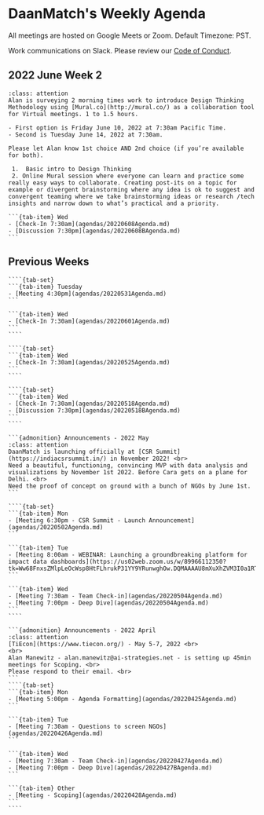 # DaanMatch's Weekly Agenda

All meetings are hosted on Google Meets or Zoom. Default Timezone: PST.

Work communications on Slack. Please review our [Code of Conduct](CODE_OF_CONDUCT.md).

## 2022 June Week 2

```{admonition} Announcements - 2022 June
:class: attention
Alan is surveying 2 morning times work to introduce Design Thinking Methodology using [Mural.co](http://mural.co/) as a collaboration tool for Virtual meetings. 1 to 1.5 hours. 

- First option is Friday June 10, 2022 at 7:30am Pacific Time. 
- Second is Tuesday June 14, 2022 at 7:30am. 

Please let Alan know 1st choice AND 2nd choice (if you’re available for both).

 1.  Basic intro to Design Thinking
 2. Online Mural session where everyone can learn and practice some really easy ways to collaborate. Creating post-its on a topic for example or divergent brainstorming where any idea is ok to suggest and convergent teaming where we take brainstorming ideas or research /tech insights and narrow down to what’s practical and a priority.
```

````{tab-set}
```{tab-item} Wed
- [Check-In 7:30am](agendas/20220608Agenda.md)
- [Discussion 7:30pm](agendas/20220608BAgenda.md)
```
````

## Previous Weeks

`````{dropdown} 2022 June Week 1
````{tab-set}
```{tab-item} Tuesday
- [Meeting 4:30pm](agendas/20220531Agenda.md)
```

```{tab-item} Wed
- [Check-In 7:30am](agendas/20220601Agenda.md)
```
````
`````

`````{dropdown} 2022 May Week 4
````{tab-set}
```{tab-item} Wed
- [Check-In 7:30am](agendas/20220525Agenda.md)
```
````
`````

`````{dropdown} 2022 May Week 3
````{tab-set}
```{tab-item} Wed
- [Check-In 7:30am](agendas/20220518Agenda.md)
- [Discussion 7:30pm](agendas/20220518BAgenda.md)
```
````
`````

`````{dropdown} 2022 May Week 1
```{admonition} Announcements - 2022 May
:class: attention
DaanMatch is launching officially at [CSR Summit](https://indiacsrsummit.in/) in November 2022! <br>
Need a beautiful, functioning, convincing MVP with data analysis and visualizations by November 1st 2022. Before Cara gets on a plane for Delhi. <br>
Need the proof of concept on ground with a bunch of NGOs by June 1st.
```

````{tab-set}
```{tab-item} Mon
- [Meeting 6:30pm - CSR Summit - Launch Announcement](agendas/20220502Agenda.md)
```

```{tab-item} Tue
- [Meeting 8:00am - WEBINAR: Launching a groundbreaking platform for impact data dashboards](https://us02web.zoom.us/w/89966112350?tk=Ww68FnxsZMlpLeOcWsp8HtFLhrukP31YY9YRunwghOw.DQMAAAAU8mXuXhZVM3I0a1RTeFFJQ184LVROMDJnV09BAAAAAAAAAAAAAAAAAAAAAAAAAAAAAA&uuid=WN_zJoE0a_1TqqcLZ0Ag4VggA)
```

```{tab-item} Wed
- [Meeting 7:30am - Team Check-in](agendas/20220504Agenda.md)
- [Meeting 7:00pm - Deep Dive](agendas/20220504Agenda.md)
```
````
`````

`````{dropdown} 2022 April Week 4
```{admonition} Announcements - 2022 April
:class: attention
[TiEcon](https://www.tiecon.org/) - May 5-7, 2022 <br>
<br>
Alan Manewitz - alan.manewitz@ai-strategies.net - is setting up 45min meetings for Scoping. <br>
Please respond to their email. <br>
```
````{tab-set}
```{tab-item} Mon
- [Meeting 5:00pm - Agenda Formatting](agendas/20220425Agenda.md)
```

```{tab-item} Tue
- [Meeting 7:30am - Questions to screen NGOs](agendas/20220426Agenda.md)
```

```{tab-item} Wed
- [Meeting 7:30am - Team Check-in](agendas/20220427Agenda.md)
- [Meeting 7:00pm - Deep Dive](agendas/20220427BAgenda.md)
```

```{tab-item} Other
- [Meeting - Scoping](agendas/20220428Agenda.md)
```
````
`````
